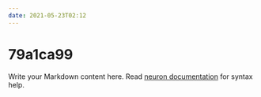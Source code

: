 ```yaml
---
date: 2021-05-23T02:12
---
```


# 79a1ca99

Write your Markdown content here. Read [neuron documentation](https://neuron.zettel.page/2011404.html) for syntax help.

